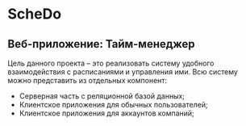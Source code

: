 # ScheDo

## Веб-приложение: Тайм-менеджер

Цель данного проекта – это реализовать систему удобного взаимодействия с расписаниями и управления ими. Всю систему можно представить из отдельных компонент:
* Серверная часть с реляционной базой данных;
* Клиентское приложения для обычных пользователей;
* Клиентское приложения для аккаунтов компаний;

